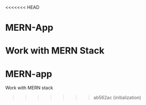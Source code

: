 <<<<<<< HEAD
# MERN-App
Work with MERN Stack
=======
# MERN-app
Work with MERN stack
>>>>>>> ab562ac (initialization)
